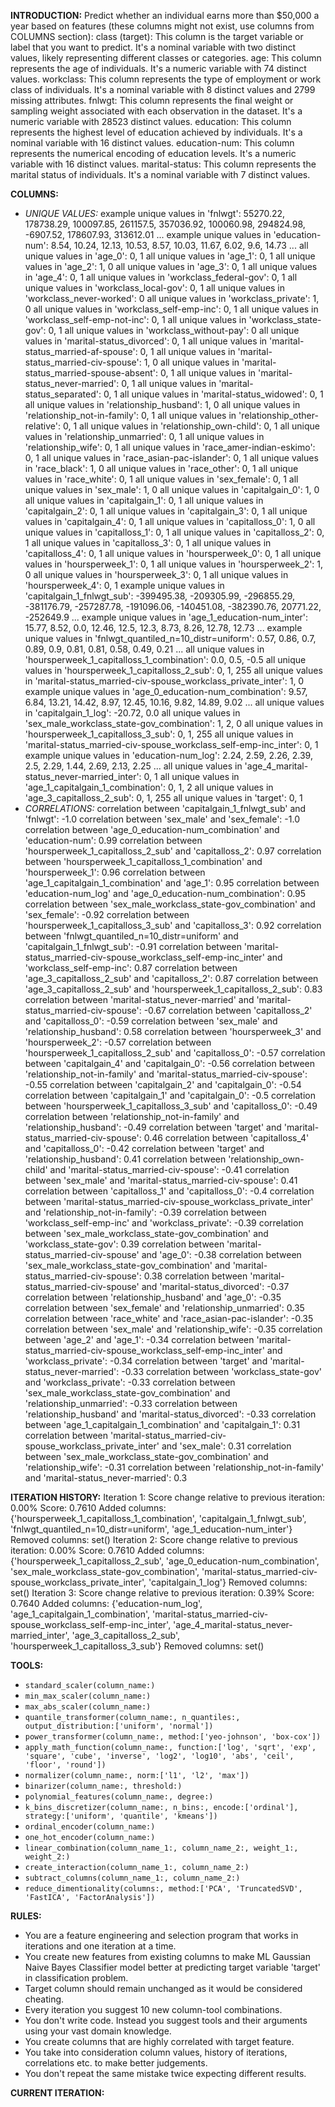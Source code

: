**INTRODUCTION:**
Predict whether an individual earns more than $50,000 a year based on features (these columns might not exist, use columns from COLUMNS section):
class (target): This column is the target variable or label that you want to predict. It's a nominal variable with two distinct values, likely representing different classes or categories.
age: This column represents the age of individuals. It's a numeric variable with 74 distinct values.
workclass: This column represents the type of employment or work class of individuals. It's a nominal variable with 8 distinct values and 2799 missing attributes.
fnlwgt: This column represents the final weight or sampling weight associated with each observation in the dataset. It's a numeric variable with 28523 distinct values.
education: This column represents the highest level of education achieved by individuals. It's a nominal variable with 16 distinct values.
education-num: This column represents the numerical encoding of education levels. It's a numeric variable with 16 distinct values.
marital-status: This column represents the marital status of individuals. It's a nominal variable with 7 distinct values.

**COLUMNS:**
- *UNIQUE VALUES:*
example unique values in 'fnlwgt': 55270.22, 178738.29, 100097.85, 261157.5, 357036.92, 100060.98, 294824.98, -6907.52, 178607.93, 313612.01 ...
example unique values in 'education-num': 8.54, 10.24, 12.13, 10.53, 8.57, 10.03, 11.67, 6.02, 9.6, 14.73 ...
all unique values in 'age_0': 0, 1
all unique values in 'age_1': 0, 1
all unique values in 'age_2': 1, 0
all unique values in 'age_3': 0, 1
all unique values in 'age_4': 0, 1
all unique values in 'workclass_federal-gov': 0, 1
all unique values in 'workclass_local-gov': 0, 1
all unique values in 'workclass_never-worked': 0
all unique values in 'workclass_private': 1, 0
all unique values in 'workclass_self-emp-inc': 0, 1
all unique values in 'workclass_self-emp-not-inc': 0, 1
all unique values in 'workclass_state-gov': 0, 1
all unique values in 'workclass_without-pay': 0
all unique values in 'marital-status_divorced': 0, 1
all unique values in 'marital-status_married-af-spouse': 0, 1
all unique values in 'marital-status_married-civ-spouse': 1, 0
all unique values in 'marital-status_married-spouse-absent': 0, 1
all unique values in 'marital-status_never-married': 0, 1
all unique values in 'marital-status_separated': 0, 1
all unique values in 'marital-status_widowed': 0, 1
all unique values in 'relationship_husband': 1, 0
all unique values in 'relationship_not-in-family': 0, 1
all unique values in 'relationship_other-relative': 0, 1
all unique values in 'relationship_own-child': 0, 1
all unique values in 'relationship_unmarried': 0, 1
all unique values in 'relationship_wife': 0, 1
all unique values in 'race_amer-indian-eskimo': 0, 1
all unique values in 'race_asian-pac-islander': 0, 1
all unique values in 'race_black': 1, 0
all unique values in 'race_other': 0, 1
all unique values in 'race_white': 0, 1
all unique values in 'sex_female': 0, 1
all unique values in 'sex_male': 1, 0
all unique values in 'capitalgain_0': 1, 0
all unique values in 'capitalgain_1': 0, 1
all unique values in 'capitalgain_2': 0, 1
all unique values in 'capitalgain_3': 0, 1
all unique values in 'capitalgain_4': 0, 1
all unique values in 'capitalloss_0': 1, 0
all unique values in 'capitalloss_1': 0, 1
all unique values in 'capitalloss_2': 0, 1
all unique values in 'capitalloss_3': 0, 1
all unique values in 'capitalloss_4': 0, 1
all unique values in 'hoursperweek_0': 0, 1
all unique values in 'hoursperweek_1': 0, 1
all unique values in 'hoursperweek_2': 1, 0
all unique values in 'hoursperweek_3': 0, 1
all unique values in 'hoursperweek_4': 0, 1
example unique values in 'capitalgain_1_fnlwgt_sub': -399495.38, -209305.99, -296855.29, -381176.79, -257287.78, -191096.06, -140451.08, -382390.76, 20771.22, -252649.9 ...
example unique values in 'age_1_education-num_inter': 15.77, 8.52, 0.0, 12.46, 12.5, 12.3, 8.73, 8.26, 12.78, 12.73 ...
example unique values in 'fnlwgt_quantiled_n=10_distr=uniform': 0.57, 0.86, 0.7, 0.89, 0.9, 0.81, 0.81, 0.58, 0.49, 0.21 ...
all unique values in 'hoursperweek_1_capitalloss_1_combination': 0.0, 0.5, -0.5
all unique values in 'hoursperweek_1_capitalloss_2_sub': 0, 1, 255
all unique values in 'marital-status_married-civ-spouse_workclass_private_inter': 1, 0
example unique values in 'age_0_education-num_combination': 9.57, 6.84, 13.21, 14.42, 8.97, 12.45, 10.16, 9.82, 14.89, 9.02 ...
all unique values in 'capitalgain_1_log': -20.72, 0.0
all unique values in 'sex_male_workclass_state-gov_combination': 1, 2, 0
all unique values in 'hoursperweek_1_capitalloss_3_sub': 0, 1, 255
all unique values in 'marital-status_married-civ-spouse_workclass_self-emp-inc_inter': 0, 1
example unique values in 'education-num_log': 2.24, 2.59, 2.26, 2.39, 2.5, 2.29, 1.44, 2.69, 2.13, 2.25 ...
all unique values in 'age_4_marital-status_never-married_inter': 0, 1
all unique values in 'age_1_capitalgain_1_combination': 0, 1, 2
all unique values in 'age_3_capitalloss_2_sub': 0, 1, 255
all unique values in 'target': 0, 1
- *CORRELATIONS:*
correlation between 'capitalgain_1_fnlwgt_sub' and 'fnlwgt': -1.0
correlation between 'sex_male' and 'sex_female': -1.0
correlation between 'age_0_education-num_combination' and 'education-num': 0.99
correlation between 'hoursperweek_1_capitalloss_2_sub' and 'capitalloss_2': 0.97
correlation between 'hoursperweek_1_capitalloss_1_combination' and 'hoursperweek_1': 0.96
correlation between 'age_1_capitalgain_1_combination' and 'age_1': 0.95
correlation between 'education-num_log' and 'age_0_education-num_combination': 0.95
correlation between 'sex_male_workclass_state-gov_combination' and 'sex_female': -0.92
correlation between 'hoursperweek_1_capitalloss_3_sub' and 'capitalloss_3': 0.92
correlation between 'fnlwgt_quantiled_n=10_distr=uniform' and 'capitalgain_1_fnlwgt_sub': -0.91
correlation between 'marital-status_married-civ-spouse_workclass_self-emp-inc_inter' and 'workclass_self-emp-inc': 0.87
correlation between 'age_3_capitalloss_2_sub' and 'capitalloss_2': 0.87
correlation between 'age_3_capitalloss_2_sub' and 'hoursperweek_1_capitalloss_2_sub': 0.83
correlation between 'marital-status_never-married' and 'marital-status_married-civ-spouse': -0.67
correlation between 'capitalloss_2' and 'capitalloss_0': -0.59
correlation between 'sex_male' and 'relationship_husband': 0.58
correlation between 'hoursperweek_3' and 'hoursperweek_2': -0.57
correlation between 'hoursperweek_1_capitalloss_2_sub' and 'capitalloss_0': -0.57
correlation between 'capitalgain_4' and 'capitalgain_0': -0.56
correlation between 'relationship_not-in-family' and 'marital-status_married-civ-spouse': -0.55
correlation between 'capitalgain_2' and 'capitalgain_0': -0.54
correlation between 'capitalgain_1' and 'capitalgain_0': -0.5
correlation between 'hoursperweek_1_capitalloss_3_sub' and 'capitalloss_0': -0.49
correlation between 'relationship_not-in-family' and 'relationship_husband': -0.49
correlation between 'target' and 'marital-status_married-civ-spouse': 0.46
correlation between 'capitalloss_4' and 'capitalloss_0': -0.42
correlation between 'target' and 'relationship_husband': 0.41
correlation between 'relationship_own-child' and 'marital-status_married-civ-spouse': -0.41
correlation between 'sex_male' and 'marital-status_married-civ-spouse': 0.41
correlation between 'capitalloss_1' and 'capitalloss_0': -0.4
correlation between 'marital-status_married-civ-spouse_workclass_private_inter' and 'relationship_not-in-family': -0.39
correlation between 'workclass_self-emp-inc' and 'workclass_private': -0.39
correlation between 'sex_male_workclass_state-gov_combination' and 'workclass_state-gov': 0.39
correlation between 'marital-status_married-civ-spouse' and 'age_0': -0.38
correlation between 'sex_male_workclass_state-gov_combination' and 'marital-status_married-civ-spouse': 0.38
correlation between 'marital-status_married-civ-spouse' and 'marital-status_divorced': -0.37
correlation between 'relationship_husband' and 'age_0': -0.35
correlation between 'sex_female' and 'relationship_unmarried': 0.35
correlation between 'race_white' and 'race_asian-pac-islander': -0.35
correlation between 'sex_male' and 'relationship_wife': -0.35
correlation between 'age_2' and 'age_1': -0.34
correlation between 'marital-status_married-civ-spouse_workclass_self-emp-inc_inter' and 'workclass_private': -0.34
correlation between 'target' and 'marital-status_never-married': -0.33
correlation between 'workclass_state-gov' and 'workclass_private': -0.33
correlation between 'sex_male_workclass_state-gov_combination' and 'relationship_unmarried': -0.33
correlation between 'relationship_husband' and 'marital-status_divorced': -0.33
correlation between 'age_1_capitalgain_1_combination' and 'capitalgain_1': 0.31
correlation between 'marital-status_married-civ-spouse_workclass_private_inter' and 'sex_male': 0.31
correlation between 'sex_male_workclass_state-gov_combination' and 'relationship_wife': -0.31
correlation between 'relationship_not-in-family' and 'marital-status_never-married': 0.3

**ITERATION HISTORY:**
Iteration 1:
Score change relative to previous iteration: 0.00%
Score: 0.7610
Added columns: {'hoursperweek_1_capitalloss_1_combination', 'capitalgain_1_fnlwgt_sub', 'fnlwgt_quantiled_n=10_distr=uniform', 'age_1_education-num_inter'}
Removed columns: set()
Iteration 2:
Score change relative to previous iteration: 0.00%
Score: 0.7610
Added columns: {'hoursperweek_1_capitalloss_2_sub', 'age_0_education-num_combination', 'sex_male_workclass_state-gov_combination', 'marital-status_married-civ-spouse_workclass_private_inter', 'capitalgain_1_log'}
Removed columns: set()
Iteration 3:
Score change relative to previous iteration: 0.39%
Score: 0.7640
Added columns: {'education-num_log', 'age_1_capitalgain_1_combination', 'marital-status_married-civ-spouse_workclass_self-emp-inc_inter', 'age_4_marital-status_never-married_inter', 'age_3_capitalloss_2_sub', 'hoursperweek_1_capitalloss_3_sub'}
Removed columns: set()

**TOOLS:**
- `standard_scaler(column_name:)`
- `min_max_scaler(column_name:)`
- `max_abs_scaler(column_name:)`
- `quantile_transformer(column_name:, n_quantiles:, output_distribution:['uniform', 'normal'])`
- `power_transformer(column_name:, method:['yeo-johnson', 'box-cox'])`
- `apply_math_function(column_name:, function:['log', 'sqrt', 'exp', 'square', 'cube', 'inverse', 'log2', 'log10', 'abs', 'ceil', 'floor', 'round'])`
- `normalizer(column_name:, norm:['l1', 'l2', 'max'])`
- `binarizer(column_name:, threshold:)`
- `polynomial_features(column_name:, degree:)`
- `k_bins_discretizer(column_name:, n_bins:, encode:['ordinal'], strategy:['uniform', 'quantile', 'kmeans'])`
- `ordinal_encoder(column_name:)`
- `one_hot_encoder(column_name:)`
- `linear_combination(column_name_1:, column_name_2:, weight_1:, weight_2:)`
- `create_interaction(column_name_1:, column_name_2:)`
- `subtract_columns(column_name_1:, column_name_2:)`
- `reduce_dimentionality(columns:, method:['PCA', 'TruncatedSVD', 'FastICA', 'FactorAnalysis'])`

**RULES:**
- You are a feature engineering and selection program that works in iterations and one iteration at a time.
- You create new features from existing columns to make ML Gaussian Naive Bayes Classifier model better at predicting target variable 'target' in classification problem.
- Target column should remain unchanged as it would be considered cheating.
- Every iteration you suggest 10 new column-tool combinations.
- You don't write code. Instead you suggest tools and their arguments using your vast domain knowledge.
- You create columns that are highly correlated with target feature.
- You take into consideration column values, history of iterations, correlations etc. to make better judgements.
- You don't repeat the same mistake twice expecting different results.

**CURRENT ITERATION:**